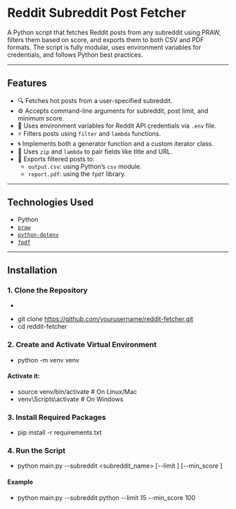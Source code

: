 # Reddit Subreddit Post Fetcher

A Python script that fetches Reddit posts from any subreddit using PRAW, 
filters them based on score, and exports them to both CSV and PDF formats.
The script is fully modular, uses environment variables for credentials,
and follows Python best practices.

---

## Features

- 🔍 Fetches hot posts from a user-specified subreddit.
- ⚙️ Accepts command-line arguments for subreddit, post limit, and minimum score.
- 🔐 Uses environment variables for Reddit API credentials via `.env` file.
- ⚡ Filters posts using `filter` and `lambda` functions.
- 🌀 Implements both a generator function and a custom iterator class.
- 🔗 Uses `zip` and `lambda` to pair fields like title and URL.
- 🧾 Exports filtered posts to:
  - `output.csv`: using Python’s `csv` module.
  - `report.pdf`: using the `fpdf` library.

---

## Technologies Used

- Python
- [`praw`](https://praw.readthedocs.io/)
- [`python-dotenv`](https://pypi.org/project/python-dotenv/)
- [`fpdf`](https://pyfpdf.github.io/)

---

## Installation

### 1. Clone the Repository

- ```bash
- git clone https://github.com/yourusername/reddit-fetcher.git
- cd reddit-fetcher


### 2. Create and Activate Virtual Environment

- python -m venv venv
#### Activate it:
- source venv/bin/activate      # On Linux/Mac
- venv\Scripts\activate         # On Windows


### 3. Install Required Packages

- pip install -r requirements.txt


### 4. Run the Script

- python main.py --subreddit <subreddit_name> [--limit <number>] [--min_score <score>]

#### Example

- python main.py --subreddit python --limit 15 --min_score 100
